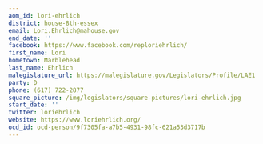 ```yaml
---
aom_id: lori-ehrlich
district: house-8th-essex
email: Lori.Ehrlich@mahouse.gov
end_date: ''
facebook: https://www.facebook.com/reploriehrlich/
first_name: Lori
hometown: Marblehead
last_name: Ehrlich
malegislature_url: https://malegislature.gov/Legislators/Profile/LAE1
party: D
phone: (617) 722-2877
square_picture: /img/legislators/square-pictures/lori-ehrlich.jpg
start_date: ''
twitter: loriehrlich
website: https://www.loriehrlich.org/
ocd_id: ocd-person/9f7305fa-a7b5-4931-98fc-621a53d3717b
---
```

